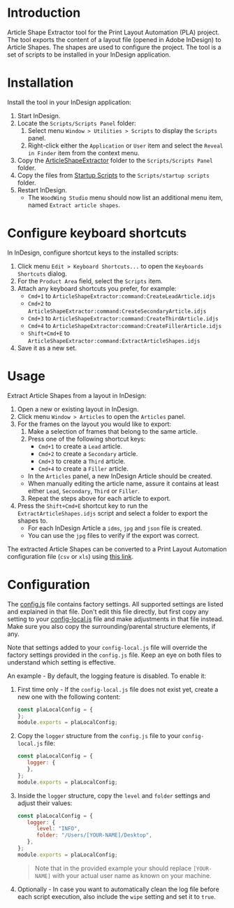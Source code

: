 # Introduction
Article Shape Extractor tool for the Print Layout Automation (PLA) project. The tool exports the content of a layout file (opened in Adobe InDesign) to Article Shapes. The shapes are used to configure the project. The tool is a set of scripts to be installed in your InDesign application.

# Installation
Install the tool in your InDesign application:
1. Start InDesign.
2. Locate the `Scripts/Scripts Panel` folder:
   1. Select menu `Window > Utilities > Scripts` to display the `Scripts` panel.
   2. Right-click either the `Application` or `User` item and select the `Reveal in Finder` item from the context menu. 
3. Copy the [ArticleShapeExtractor](ArticleShapeExtractor) folder to the `Scripts/Scripts Panel` folder. 
4. Copy the files from [Startup Scripts](<Startup Scripts>) to the `Scripts/startup scripts` folder.
5. Restart InDesign.
   * The `WoodWing Studio` menu should now list an additional menu item, named `Extract article shapes`.

# Configure keyboard shortcuts
In InDesign, configure shortcut keys to the installed scripts:
1. Click menu `Edit > Keyboard Shortcuts...` to open the `Keyboards Shortcuts` dialog.
2. For the `Product Area` field, select the `Scripts` item.
3. Attach any keyboard shortcuts you prefer, for example:
   * `Cmd+1` to `ArticleShapeExtractor:command:CreateLeadArticle.idjs`
   * `Cmd+2` to `ArticleShapeExtractor:command:CreateSecondaryArticle.idjs`
   * `Cmd+3` to `ArticleShapeExtractor:command:CreateThirdArticle.idjs`
   * `Cmd+4` to `ArticleShapeExtractor:command:CreateFillerArticle.idjs`
   * `Shift+Cmd+E` to `ArticleShapeExtractor:command:ExtractArticleShapes.idjs`
4. Save it as a new set.

# Usage
Extract Article Shapes from a layout in InDesign:
1. Open a new or existing layout in InDesign.
2. Click menu `Window > Articles` to open the `Articles` panel.
3. For the frames on the layout you would like to export:
   1. Make a selection of frames that belong to the same article.
   2. Press one of the following shortcut keys:
      * `Cmd+1` to create a `Lead` article.
      * `Cmd+2` to create a `Secondary` article.
      * `Cmd+3` to create a `Third` article.
      * `Cmd+4` to create a `Filler` article.
   * In the `Articles` panel, a new InDesign Article should be created.
   * When manually editing the article name, assure it contains at least either `Lead`, `Secondary`, `Third` or `Filler`.
   3. Repeat the steps above for each article to export.
4. Press the `Shift+Cmd+E` shortcut key to run the `ExtractArticleShapes.idjs` script and select a folder to export the shapes to.
   * For each InDesign Article a `idms`, `jpg` and `json` file is created.
   * You can use the `jpg` files to verify if the export was correct.

The extracted Article Shapes can be converted to a Print Layout Automation configuration file (`csv` or `xls`) using [this link](https://woodwing.github.io/pla-articleshape-extractor/create-pla-config.html).

# Configuration
The [config.js](ArticleShapeExtractor/config/config.js) file contains factory settings. All supported settings are listed and explained in that file. Don't edit this file directly, but first copy any setting to your [config-local.js](ArticleShapeExtractor/config/config-local.js) file and make adjustments in that file instead. Make sure you also copy the surrounding/parental structure elements, if any.

Note that settings added to your `config-local.js` file will override the factory settings provided in the `config.js` file. Keep an eye on both files to understand which setting is effective.

An example - By default, the logging feature is disabled. To enable it:
1. First time only - If the `config-local.js` file does not exist yet, create a new one with the following content:
   ```javascript
   const plaLocalConfig = {
   };
   module.exports = plaLocalConfig;
   ```
2. Copy the `logger` structure from the `config.js` file to your `config-local.js` file:
   ```javascript
   const plaLocalConfig = {
      logger: {
      },
   };
   module.exports = plaLocalConfig;
   ```
3. Inside the `logger` structure, copy the `level` and `folder` settings and adjust their values:
   ```javascript
   const plaLocalConfig = {
      logger: {
         level: "INFO",
         folder: "/Users/[YOUR-NAME]/Desktop",
      },
   };
   module.exports = plaLocalConfig;
   ```
   > Note that in the provided example your should replace `[YOUR-NAME]` with your actual user name as known on your machine. 

4. Optionally - In case you want to automatically clean the log file before each script execution, also include the `wipe` setting and set it to `true`.
